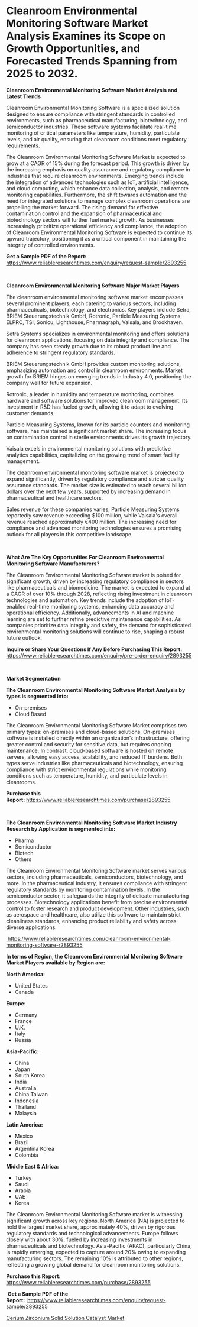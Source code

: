 <p><h1>Cleanroom Environmental Monitoring Software Market Analysis Examines its Scope on Growth Opportunities, and Forecasted Trends Spanning from 2025 to 2032.</h1></p><p><strong>Cleanroom Environmental Monitoring Software Market Analysis and Latest Trends</strong></p>
<p><p>Cleanroom Environmental Monitoring Software is a specialized solution designed to ensure compliance with stringent standards in controlled environments, such as pharmaceutical manufacturing, biotechnology, and semiconductor industries. These software systems facilitate real-time monitoring of critical parameters like temperature, humidity, particulate levels, and air quality, ensuring that cleanroom conditions meet regulatory requirements.</p><p>The Cleanroom Environmental Monitoring Software Market is expected to grow at a CAGR of 15% during the forecast period. This growth is driven by the increasing emphasis on quality assurance and regulatory compliance in industries that require cleanroom environments. Emerging trends include the integration of advanced technologies such as IoT, artificial intelligence, and cloud computing, which enhance data collection, analysis, and remote monitoring capabilities. Furthermore, the shift towards automation and the need for integrated solutions to manage complex cleanroom operations are propelling the market forward. The rising demand for effective contamination control and the expansion of pharmaceutical and biotechnology sectors will further fuel market growth. As businesses increasingly prioritize operational efficiency and compliance, the adoption of Cleanroom Environmental Monitoring Software is expected to continue its upward trajectory, positioning it as a critical component in maintaining the integrity of controlled environments.</p></p>
<p><strong>Get a Sample PDF of the Report:&nbsp;</strong> <a href="https://www.reliableresearchtimes.com/enquiry/request-sample/2893255?utm_campaign=2997&utm_medium=2&utm_source=Github&utm_content=ia&utm_term=15032025&utm_id=cleanroom-environmental-monitoring-software">https://www.reliableresearchtimes.com/enquiry/request-sample/2893255</a></p>
<p>&nbsp;</p>
<p><strong>Cleanroom Environmental Monitoring Software Major Market Players</strong></p>
<p><p>The cleanroom environmental monitoring software market encompasses several prominent players, each catering to various sectors, including pharmaceuticals, biotechnology, and electronics. Key players include Setra, BRIEM Steuerungstechnik GmbH, Rotronic, Particle Measuring Systems, ELPRO, TSI, Sonicu, Lighthouse, Pharmagraph, Vaisala, and Brookhaven.</p><p>Setra Systems specializes in environmental monitoring and offers solutions for cleanroom applications, focusing on data integrity and compliance. The company has seen steady growth due to its robust product line and adherence to stringent regulatory standards.</p><p>BRIEM Steuerungstechnik GmbH provides custom monitoring solutions, emphasizing automation and control in cleanroom environments. Market growth for BRIEM hinges on emerging trends in Industry 4.0, positioning the company well for future expansion.</p><p>Rotronic, a leader in humidity and temperature monitoring, combines hardware and software solutions for improved cleanroom management. Its investment in R&D has fueled growth, allowing it to adapt to evolving customer demands.</p><p>Particle Measuring Systems, known for its particle counters and monitoring software, has maintained a significant market share. The increasing focus on contamination control in sterile environments drives its growth trajectory.</p><p>Vaisala excels in environmental monitoring solutions with predictive analytics capabilities, capitalizing on the growing trend of smart facility management.</p><p>The cleanroom environmental monitoring software market is projected to expand significantly, driven by regulatory compliance and stricter quality assurance standards. The market size is estimated to reach several billion dollars over the next few years, supported by increasing demand in pharmaceutical and healthcare sectors.</p><p>Sales revenue for these companies varies; Particle Measuring Systems reportedly saw revenue exceeding $100 million, while Vaisala's overall revenue reached approximately €400 million. The increasing need for compliance and advanced monitoring technologies ensures a promising outlook for all players in this competitive landscape.</p></p>
<p>&nbsp;</p>
<p><strong>What Are The Key Opportunities For Cleanroom Environmental Monitoring Software Manufacturers?</strong></p>
<p><p>The Cleanroom Environmental Monitoring Software market is poised for significant growth, driven by increasing regulatory compliance in sectors like pharmaceuticals and biomedicine. The market is expected to expand at a CAGR of over 10% through 2028, reflecting rising investment in cleanroom technologies and automation. Key trends include the adoption of IoT-enabled real-time monitoring systems, enhancing data accuracy and operational efficiency. Additionally, advancements in AI and machine learning are set to further refine predictive maintenance capabilities. As companies prioritize data integrity and safety, the demand for sophisticated environmental monitoring solutions will continue to rise, shaping a robust future outlook.</p></p>
<p><strong>Inquire or Share Your Questions If Any Before Purchasing This Report:</strong> <a href="https://www.reliableresearchtimes.com/enquiry/pre-order-enquiry/2893255?utm_campaign=2997&utm_medium=2&utm_source=Github&utm_content=ia&utm_term=15032025&utm_id=cleanroom-environmental-monitoring-software">https://www.reliableresearchtimes.com/enquiry/pre-order-enquiry/2893255</a></p>
<p>&nbsp;</p>
<p><strong>Market Segmentation</strong></p>
<p><strong>The Cleanroom Environmental Monitoring Software Market Analysis by types is segmented into:</strong></p>
<p><ul><li>On-premises</li><li>Cloud Based</li></ul></p>
<p><p>The Cleanroom Environmental Monitoring Software Market comprises two primary types: on-premises and cloud-based solutions. On-premises software is installed directly within an organization’s infrastructure, offering greater control and security for sensitive data, but requires ongoing maintenance. In contrast, cloud-based software is hosted on remote servers, allowing easy access, scalability, and reduced IT burdens. Both types serve industries like pharmaceuticals and biotechnology, ensuring compliance with strict environmental regulations while monitoring conditions such as temperature, humidity, and particulate levels in cleanrooms.</p></p>
<p><strong>Purchase this Report:&nbsp;</strong><a href="https://www.reliableresearchtimes.com/purchase/2893255?utm_campaign=2997&utm_medium=2&utm_source=Github&utm_content=ia&utm_term=15032025&utm_id=cleanroom-environmental-monitoring-software">https://www.reliableresearchtimes.com/purchase/2893255</a></p>
<p>&nbsp;</p>
<p><strong>The Cleanroom Environmental Monitoring Software Market Industry Research by Application is segmented into:</strong></p>
<p><ul><li>Pharma</li><li>Semiconductor</li><li>Biotech</li><li>Others</li></ul></p>
<p><p>The Cleanroom Environmental Monitoring Software market serves various sectors, including pharmaceuticals, semiconductors, biotechnology, and more. In the pharmaceutical industry, it ensures compliance with stringent regulatory standards by monitoring contamination levels. In the semiconductor sector, it safeguards the integrity of delicate manufacturing processes. Biotechnology applications benefit from precise environmental control to foster research and product development. Other industries, such as aerospace and healthcare, also utilize this software to maintain strict cleanliness standards, enhancing product reliability and safety across diverse applications.</p></p>
<p><a href="https://www.reliableresearchtimes.com/cleanroom-environmental-monitoring-software-r2893255?utm_campaign=2997&utm_medium=2&utm_source=Github&utm_content=ia&utm_term=15032025&utm_id=cleanroom-environmental-monitoring-software">&nbsp;https://www.reliableresearchtimes.com/cleanroom-environmental-monitoring-software-r2893255</a></p>
<p><strong>In terms of Region, the Cleanroom Environmental Monitoring Software Market Players available by Region are:</strong></p>
<p>
    <p> <strong> North America: </strong>
        <ul>
            <li>United States</li>
            <li>Canada</li>
        </ul>
        </p> 
    <p> <strong> Europe: </strong>
        <ul>
            <li>Germany</li>
            <li>France</li>
            <li>U.K.</li>
            <li>Italy</li>
            <li>Russia</li>
        </ul>
        </p> 
    <p> <strong> Asia-Pacific: </strong>
        <ul>
            <li>China</li>
            <li>Japan</li>
            <li>South Korea</li>
            <li>India</li>
            <li>Australia</li>
            <li>China Taiwan</li>
            <li>Indonesia</li>
            <li>Thailand</li>
            <li>Malaysia</li>
        </ul>
        </p> 
    <p> <strong> Latin America: </strong>
        <ul>
            <li>Mexico</li>
            <li>Brazil</li>
            <li>Argentina Korea</li>
            <li>Colombia</li>
        </ul>
        </p> 
    <p> <strong> Middle East & Africa: </strong>
        <ul>
            <li>Turkey</li>
            <li>Saudi</li>
            <li>Arabia</li>
            <li>UAE</li>
            <li>Korea</li>
        </ul>
    </p>
    </p>
<p><p>The Cleanroom Environmental Monitoring Software market is witnessing significant growth across key regions. North America (NA) is projected to hold the largest market share, approximately 40%, driven by rigorous regulatory standards and technological advancements. Europe follows closely with about 30%, fueled by increasing investments in pharmaceuticals and biotechnology. Asia-Pacific (APAC), particularly China, is rapidly emerging, expected to capture around 20% owing to expanding manufacturing sectors. The remaining 10% is attributed to other regions, reflecting a growing global demand for cleanroom monitoring solutions.</p></p>
<p><strong>Purchase this Report: </strong><a href="https://www.reliableresearchtimes.com/purchase/2893255?utm_campaign=2997&utm_medium=2&utm_source=Github&utm_content=ia&utm_term=15032025&utm_id=cleanroom-environmental-monitoring-software">https://www.reliableresearchtimes.com/purchase/2893255</a></p>
<p>&nbsp;<strong>Get a Sample PDF of the Report:&nbsp;&nbsp;</strong><a href="https://www.reliableresearchtimes.com/enquiry/request-sample/2893255?utm_campaign=2997&utm_medium=2&utm_source=Github&utm_content=ia&utm_term=15032025&utm_id=cleanroom-environmental-monitoring-software">https://www.reliableresearchtimes.com/enquiry/request-sample/2893255</a></p>
<p><strong></strong></p>
<p><p><a href="https://github.com/carendesrochers299/Market-Research-Report-List-1/blob/main/cerium-zirconium-solid-solution-catalyst-market.md?utm_campaign=2997&utm_medium=2&utm_source=Github&utm_content=ia&utm_term=15032025&utm_id=cleanroom-environmental-monitoring-software">Cerium Zirconium Solid Solution Catalyst Market</a></p></p>